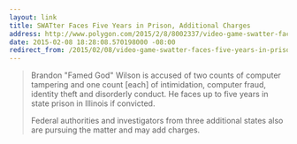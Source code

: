 ```yaml
---
layout: link
title: SWATter Faces Five Years in Prison, Additional Charges
address: http://www.polygon.com/2015/2/8/8002337/video-game-swatter-faces-five-years-in-prison-additional-charges
date: 2015-02-08 18:28:08.570198000 -08:00
redirect_from: /2015/02/08/video-game-swatter-faces-five-years-in-prison,-additional-charges.html
---
```


> Brandon "Famed God" Wilson is accused of two counts of computer tampering and one count [each] of intimidation, computer fraud, identity theft and disorderly conduct. He faces up to five years in state prison in Illinois if convicted.
>
> Federal authorities and investigators from three additional states also are pursuing the matter and may add charges.
